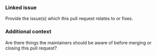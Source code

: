 ### Linked issue
Provide the issue(s) which this pull request relates to or fixes.

### Additional context
Are there things the maintainers should be aware of before merging or closing this pull request?
